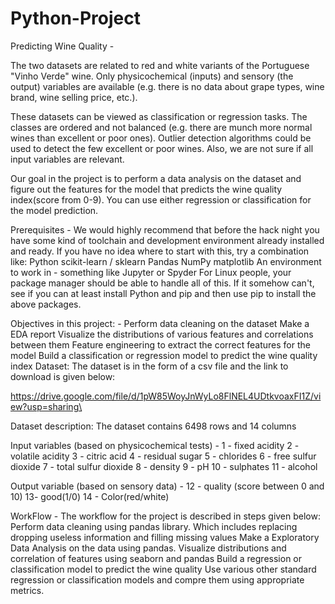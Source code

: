# Python-Project
Predicting Wine Quality -

The two datasets are related to red and white variants of the Portuguese "Vinho Verde" wine. Only physicochemical (inputs) and sensory (the output) variables are available (e.g. there is no data about grape types, wine brand, wine selling price, etc.). 

These datasets can be viewed as classification or regression tasks. The classes are ordered and not balanced (e.g. there are munch more normal wines than excellent or poor ones). Outlier detection algorithms could be used to detect the few excellent or poor wines. Also, we are not sure if all input variables are relevant. 

Our goal in the project is to perform a data analysis on the dataset and figure out the features for the model that predicts the wine quality index(score from 0-9).
You can use either regression or classification for the model prediction.

Prerequisites -
We would highly recommend that before the hack night you have some kind of toolchain and development environment already installed and ready. If you have no idea where to start with this, try a combination like:
Python
scikit-learn / sklearn
Pandas
NumPy
matplotlib
An environment to work in - something like Jupyter or Spyder
For Linux people, your package manager should be able to handle all of this. If it somehow can't, see if you can at least install Python and pip and then use pip to install the above packages.

Objectives in this project: -
Perform data cleaning on the dataset
Make a EDA report 
Visualize the distributions of various features and correlations between them
Feature engineering to extract the correct features for the model
Build a classification or regression model to predict the wine quality index
Dataset:
The dataset is in the form of a csv file and the link to download is given below:

https://drive.google.com/file/d/1pW85WoyJnWyLo8FlNEL4UDtkvoaxFI1Z/view?usp=sharing\

Dataset description:
The dataset contains 6498 rows and 14 columns

Input variables (based on physicochemical tests) -
1 - fixed acidity 
2 - volatile acidity 
3 - citric acid 
4 - residual sugar 
5 - chlorides 
6 - free sulfur dioxide 
7 - total sulfur dioxide 
8 - density 
9 - pH 
10 - sulphates 
11 - alcohol 

Output variable (based on sensory data) - 
12 - quality (score between 0 and 10)
13- good(1/0)
14 - Color(red/white)

WorkFlow -
The workflow for the project is described in  steps given below:
Perform data cleaning using pandas library. Which includes replacing dropping useless information and filling missing values
Make a Exploratory Data Analysis on the data using pandas.
Visualize distributions and correlation of features using seaborn and pandas
Build a regression or classification model to predict the wine quality
Use various other standard regression or classification models and compre them using appropriate metrics.



